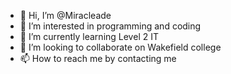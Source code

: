- 👋 Hi, I’m @Miracleade
- 👀 I’m interested in programming and coding 
- 🌱 I’m currently learning Level 2 IT 
- 💞️ I’m looking to collaborate on Wakefield college
- 📫 How to reach me by contacting me

<!---
Miracleade/Miracleade is a ✨ special ✨ repository because its `README.md` (this file) appears on your GitHub profile.
You can click the Preview link to take a look at your changes.
--->

